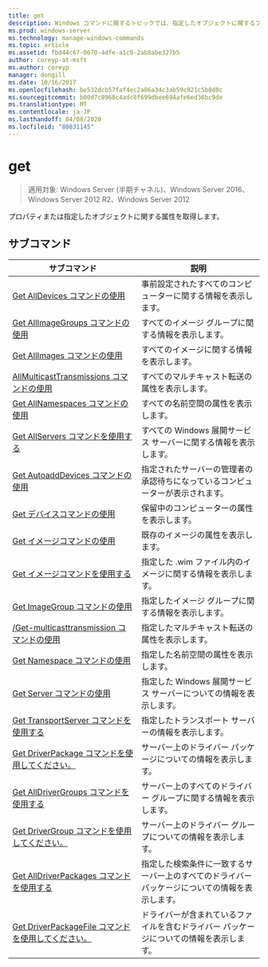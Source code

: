 ```yaml
---
title: get
description: Windows コマンドに関するトピックでは、指定したオブジェクトに関するプロパティまたは属性を取得します。
ms.prod: windows-server
ms.technology: manage-windows-commands
ms.topic: article
ms.assetid: fbd44c67-0670-4dfe-a1c0-2ab8abe327b5
author: coreyp-at-msft
ms.author: coreyp
manager: dongill
ms.date: 10/16/2017
ms.openlocfilehash: be532dcb57faf4ec2a86a34c3ab59c921c5b8d0c
ms.sourcegitcommit: b00d7c8968c4adc8f699dbee694afe6ed36bc9de
ms.translationtype: MT
ms.contentlocale: ja-JP
ms.lasthandoff: 04/08/2020
ms.locfileid: "80831145"
---
```

# <a name="get"></a>get

>適用対象: Windows Server (半期チャネル)、Windows Server 2016、Windows Server 2012 R2、Windows Server 2012

プロパティまたは指定したオブジェクトに関する属性を取得します。

## <a name="subcommands"></a>サブコマンド
|サブコマンド|説明|
|-------|--------|
|[Get AllDevices コマンドの使用](using-the-get-alldevices-command.md)|事前設定されたすべてのコンピューターに関する情報を表示します。|
|[Get AllImageGroups コマンドの使用](using-the-get-allimagegroups-command.md)|すべてのイメージ グループに関する情報を表示します。|
|[Get AllImages コマンドの使用](using-the-get-allimages-command.md)|すべてのイメージに関する情報を表示します。|
|[AllMulticastTransmissions コマンドの使用](using-the-get-allmulticasttransmissions-command.md)|すべてのマルチキャスト転送の属性を表示します。|
|[Get AllNamespaces コマンドの使用](using-the-get-allnamespaces-command.md)|すべての名前空間の属性を表示します。|
|[Get AllServers コマンドを使用する](using-the-get-allservers-command.md)|すべての Windows 展開サービス サーバーに関する情報を表示します。|
|[Get AutoaddDevices コマンドの使用](using-the-get-autoadddevices-command.md)|指定されたサーバーの管理者の承認待ちになっているコンピューターが表示されます。|
|[Get デバイスコマンドの使用](using-the-get-device-command.md)|保留中のコンピューターの属性を表示します。|
|[Get イメージコマンドの使用](using-the-get-image-command.md)|既存のイメージの属性を表示します。|
|[Get イメージコマンドを使用する](using-the-get-imagefile-command.md)|指定した .wim ファイル内のイメージに関する情報を表示します。|
|[Get ImageGroup コマンドの使用](using-the-get-imagegroup-command.md)|指定したイメージ グループに関する情報を表示します。|
|[/Get-multicasttransmission コマンドの使用](using-the-get-multicasttransmission-command.md)|指定したマルチキャスト転送の属性を表示します。|
|[Get Namespace コマンドの使用](using-the-get-namespace-command.md)|指定した名前空間の属性を表示します。|
|[Get Server コマンドの使用](using-the-get-server-command.md)|指定した Windows 展開サービス サーバーについての情報を表示します。|
|[Get TransportServer コマンドを使用する](using-the-get-transportserver-command.md)|指定したトランスポート サーバーの情報を表示します。|
|[Get DriverPackage コマンドを使用してください。](using-the-get-driverpackage-command.md)|サーバー上のドライバー パッケージについての情報を表示します。|
|[Get AllDriverGroups コマンドを使用する](using-the-get-alldrivergroups-command.md)|サーバー上のすべてのドライバー グループに関する情報を表示します。|
|[Get DriverGroup コマンドを使用してください。](using-the-get-drivergroup-command.md)|サーバー上のドライバー グループについての情報を表示します。|
|[Get AllDriverPackages コマンドを使用する](using-the-get-alldriverpackages-command.md)|指定した検索条件に一致するサーバー上のすべてのドライバー パッケージについての情報を表示します。|
|[Get DriverPackageFile コマンドを使用してください。](using-the-get-driverpackagefile-command.md)|ドライバーが含まれているファイルを含むドライバー パッケージについての情報を表示します。|
